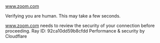 www.zoom.com

Verifying you are human. This may take a few seconds.

www.zoom.com needs to review the security of your connection before proceeding.
Ray ID: 92ca10dd59b8cfdd
Performance & security by Cloudflare